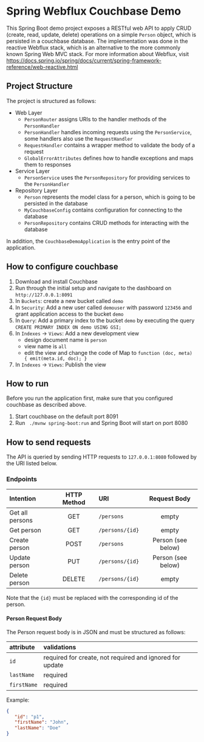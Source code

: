 # Spring Webflux Couchbase Demo

This Spring Boot demo project exposes a RESTful web API to apply CRUD (create, read, update, delete) operations on a
simple `Person` object, which is persisted in a couchbase database. The implementation was done in the reactive Webflux
stack, which is an alternative to the more commonly known Spring Web MVC stack. For more information about Webflux,
visit https://docs.spring.io/spring/docs/current/spring-framework-reference/web-reactive.html

## Project Structure

The project is structured as follows:

- Web Layer
  - `PersonRouter` assigns URIs to the handler methods of the `PersonHandler`
  - `PersonHandler` handles incoming requests using the `PersonService`, some handlers also use the `RequestHandler`
  - `RequestHandler` contains a wrapper method to validate the body of a request
  - `GlobalErrorAttributes` defines how to handle exceptions and maps them to responses
- Service Layer
  - `PersonService` uses the `PersonRepository` for providing services to the `PersonHandler`
- Repository Layer
  - `Person` represents the model class for a person, which is going to be persisted in the database
  - `MyCouchbaseConfig` contains configuration for connecting to the database
  - `PersonRepository` contains CRUD methods for interacting with the database

In addition, the `CouchbaseDemoApplication` is the entry point of the application.

## How to configure couchbase
1. Download and install Couchbase
2. Run through the initial setup and navigate to the dashboard on `http://127.0.0.1:8091`
3. In `Buckets`: create a new bucket called `demo`
4. In `Security`: Add a new user called `demouser` with password `123456` and grant application access to the bucket `demo`
5. In `Query`: Add a primary index to the bucket `demo` by executing the query `CREATE PRIMARY INDEX ON demo USING GSI;`
6. In `Indexes` -> `Views`: Add a new development view
    - design document name is `person`
    - view name is `all`
    - edit the view and change the code of Map to `function (doc, meta) { emit(meta.id, doc); }`
7. In `Indexes` -> `Views`: Publish the view

## How to run
Before you run the application first, make sure that you configured couchbase as described above.
1. Start couchbase on the default port 8091
2. Run ` ./mvnw spring-boot:run` and Spring Boot will start on port 8080

## How to send requests

The API is queried by sending HTTP requests to `127.0.0.1:8080` followed by the URI listed below.

### Endpoints

| Intention       | HTTP Method  | URI             | Request Body       |
| :---------------|:------------:| :---------------| :-----------------:|
| Get all persons | GET          | `/persons `     | empty              |
| Get person      | GET          | `/persons/{id}` | empty              |
| Create person   | POST         | `/persons `     | Person (see below) |
| Update person   | PUT          | `/persons/{id}` | Person (see below) |
| Delete person   | DELETE       | `/persons/{id}` | empty              |

Note that the `{id}` must be replaced with the corresponding id of the person.

#### Person Request Body

The Person request body is in JSON and must be structured as follows:

| attribute   | validations                                              |
| :-----------| :--------------------------------------------------------|
| `id`        | required for create, not required and ignored for update |
| `lastName`  | required                                                 |
| `firstName` | required                                                 |

Example:
```json
{
   "id": "p1",
   "firstName": "John",
   "lastName": "Doe"
}
```
